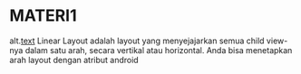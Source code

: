# MATERI1
alt.[text](https://github.com/1nt4ni/MATERI1/blob/master/materi%201.jpeg)
Linear Layout adalah layout yang menyejajarkan semua child view-nya dalam satu arah, secara vertikal atau horizontal. Anda bisa menetapkan arah layout dengan atribut android
